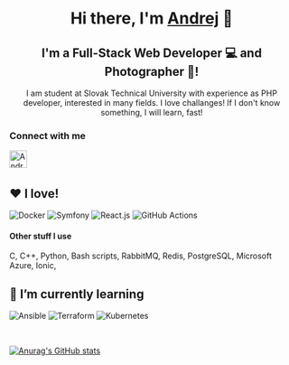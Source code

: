 <h1 align="center">
Hi there, I'm <a href="https://www.andrejvysny.sk/" target="_blank" rel="noreferrer">Andrej</a> 👋
</h1>

<h2 align="center">
I'm a Full-Stack Web Developer 💻 and Photographer 📸!
</h2> 

<p align="center">
I am student at Slovak Technical University with experience as PHP developer, interested in many fields. I love challanges! If I don't know something, I will learn, fast!
</p>

### Connect with me
<a href="https://www.linkedin.com/in/andrejvysny/"><img align="left" src="https://raw.githubusercontent.com/yushi1007/yushi1007/main/images/linkedin.svg" alt="AndrejVysny | LinkedIn" width="31px"/></a>
<br>
<br>

## ❤ I love! 
![Docker](https://img.shields.io/badge/docker-%230db7ed.svg?style=for-the-badge&logo=docker&logoColor=white)
![Symfony](https://img.shields.io/badge/symfony-grey?style=for-the-badge&logo=symfony)
![React.js](https://img.shields.io/badge/react-white?style=for-the-badge&logo=react)
![GitHub Actions](https://img.shields.io/badge/github%20actions-%23121011.svg?style=for-the-badge&logo=github&logoColor=white)

#### Other stuff I use

C, C++, Python, Bash scripts, RabbitMQ, Redis, PostgreSQL, Microsoft Azure, Ionic, 

## 🌱 I’m currently learning
![Ansible](https://img.shields.io/badge/ansible-%23111111.svg?style=for-the-badge&logo=ansible&logoColor=white)
![Terraform](https://img.shields.io/badge/terraform-%23844fba.svg?style=for-the-badge&logo=terraform&logoColor=white) 
![Kubernetes](https://img.shields.io/badge/kubernetes-%23326ce5.svg?style=for-the-badge&logo=kubernetes&logoColor=white) 


<br>


[![Anurag's GitHub stats](https://github-readme-stats.vercel.app/api?username=andrejvysny&count_private=true&show_icons=true&theme=dark)](https://github.com/andrejvysny)


<!--
## 💼 Technical Skills

![React](https://img.shields.io/badge/react-%2320232a.svg?style=for-the-badge&logo=react&logoColor=%2361DAFB)
![JavaScript](https://img.shields.io/badge/javascript-%23323330.svg?style=for-the-badge&logo=javascript&logoColor=%23F7DF1E)
![TypeScript](https://img.shields.io/badge/typescript-%23007ACC.svg?style=for-the-badge&logo=typescript&logoColor=white)
![Bootstrap](https://img.shields.io/badge/bootstrap-%23563D7C.svg?style=for-the-badge&logo=bootstrap&logoColor=white)
![CSS3](https://img.shields.io/badge/css3-%231572B6.svg?style=for-the-badge&logo=css3&logoColor=white)
![Styled Components](https://img.shields.io/badge/styled--components-DB7093?style=for-the-badge&logo=styled-components&logoColor=white)
![MUI](https://img.shields.io/badge/MUI-%230081CB.svg?style=for-the-badge&logo=mui&logoColor=white)

</br>

![PHP](https://img.shields.io/badge/PHP-%23777BB3.svg?style=for-the-badge&logo=php&logoColor=white)

</br>

![Git](https://img.shields.io/badge/git-%23F05033.svg?style=for-the-badge&logo=git&logoColor=white)

<!--
**andrejvysny/andrejvysny** is a ✨ _special_ ✨ repository because its `README.md` (this file) appears on your GitHub profile.

Here are some ideas to get you started:

- 🔭 I’m currently working on ...
- 🌱 I’m currently learning ...
- 👯 I’m looking to collaborate on ...
- 🤔 I’m looking for help with ...
- 💬 Ask me about ...
- 📫 How to reach me: ...
- 😄 Pronouns: ...
- ⚡ Fun fact: ...
-->
